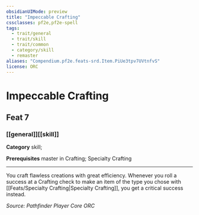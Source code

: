 ```yaml
---
obsidianUIMode: preview
title: "Impeccable Crafting"
cssclasses: pf2e,pf2e-spell
tags:
  - trait/general
  - trait/skill
  - trait/common
  - category/skill
  - remaster
aliases: "Compendium.pf2e.feats-srd.Item.PiUe3tpv7UVtnfvS"
license: ORC
---
```

# Impeccable Crafting
## Feat 7
### [[general]][[skill]]

**Category** skill; 



**Prerequisites** master in Crafting; Specialty Crafting
* * *
You craft flawless creations with great efficiency. Whenever you roll a success at a Crafting check to make an item of the type you chose with [[Feats/Specialty Crafting|Specialty Crafting]], you get a critical success instead.

*Source: Pathfinder Player Core*
*ORC*